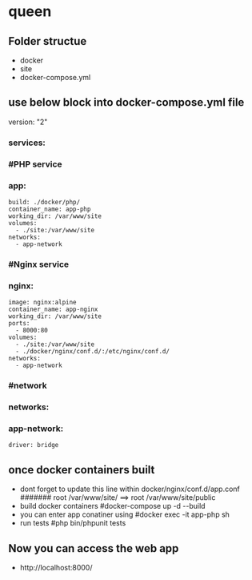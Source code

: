 # queen

## Folder structue
- docker
- site
- docker-compose.yml

## use below block into docker-compose.yml file
version: "2"
### services:
  ### #PHP service
  ### app:
    build: ./docker/php/
    container_name: app-php
    working_dir: /var/www/site
    volumes:
      - ./site:/var/www/site
    networks:
      - app-network

  ### #Nginx service
  ### nginx:
    image: nginx:alpine
    container_name: app-nginx
    working_dir: /var/www/site
    ports:
      - 8000:80
    volumes:
      - ./site:/var/www/site
      - ./docker/nginx/conf.d/:/etc/nginx/conf.d/
    networks:
      - app-network
  ### #network
### networks:
  ###  app-network:
    driver: bridge

## once docker containers built
- dont forget to update this line within docker/nginx/conf.d/app.conf 
 #######    root /var/www/site/   ==>   root /var/www/site/public
- build docker containers
  #docker-compose up -d --build 
- you can enter app conatiner using 
    #docker exec -it app-php sh
- run tests
    #php bin/phpunit tests

## Now you can access the web app 
- http://localhost:8000/